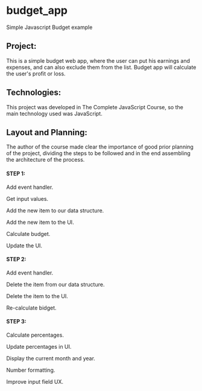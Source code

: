 # budget_app
Simple Javascript Budget example

## Project:

This is a simple budget web app, where the user can put his earnings and expenses, 
and can also exclude them from the list. Budget app will calculate the user's profit or loss.

## Technologies:

This project was developed in The Complete JavaScript Course, so the main technology used was JavaScript.


## Layout and Planning:

The author of the course made clear the importance of good prior planning of the project, 
dividing the steps to be followed and in the end assembling the architecture of the process.

#### STEP 1:

Add event handler.

Get input values.

Add the new item to our data structure.

Add the new item to the UI.

Calculate budget.

Update the UI.

#### STEP 2:

Add event handler.

Delete the item from our data structure.

Delete the item to the UI.

Re-calculate bidget.

#### STEP 3:

Calculate percentages.

Update percentages in UI.

Display the current month and year.

Number formatting.

Improve input field UX.


